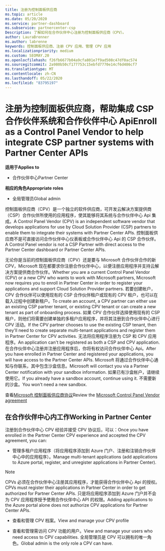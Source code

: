 ```yaml
---
title: 注册为控制面板供应商
ms.topic: article
ms.date: 05/20/2020
ms.service: partner-dashboard
ms.subservice: partnercenter-csp
Description: 了解如何在合作伙伴中心注册为控制面板供应商（CPV）。
author: LauraBrenner
ms.author: labrenne
keywords: 控制面板供应商、注册 CPV 应用、管理 CPV 应用
ms.localizationpriority: medium
ms.custom: SEOMAY.20
ms.openlocfilehash: f26fb6677b04a9cfa801e7f9ad508c47df0ac574
ms.sourcegitcommit: 2a980b50cf177753c15ebfd7770e14cf6d486cf7
ms.translationtype: MT
ms.contentlocale: zh-CN
ms.lasthandoff: 05/22/2020
ms.locfileid: "83795197"
---
```

# <a name="enroll-as-a-control-panel-vendor-to-help-integrate-csp-partner-systems-with-partner-center-apis"></a><span data-ttu-id="7fe0d-104">注册为控制面板供应商，帮助集成 CSP 合作伙伴系统和合作伙伴中心 Api</span><span class="sxs-lookup"><span data-stu-id="7fe0d-104">Enroll as a Control Panel Vendor to help integrate CSP partner systems with Partner Center APIs</span></span>

<span data-ttu-id="7fe0d-105">**适用于**</span><span class="sxs-lookup"><span data-stu-id="7fe0d-105">**Applies to**</span></span>

- <span data-ttu-id="7fe0d-106">合作伙伴中心</span><span class="sxs-lookup"><span data-stu-id="7fe0d-106">Partner Center</span></span>

<span data-ttu-id="7fe0d-107">**相应的角色**</span><span class="sxs-lookup"><span data-stu-id="7fe0d-107">**Appropriate roles**</span></span>

- <span data-ttu-id="7fe0d-108">全局管理员</span><span class="sxs-lookup"><span data-stu-id="7fe0d-108">Global admin</span></span>

<span data-ttu-id="7fe0d-109">控制面板供应商（CPV）是一个独立的软件供应商，可开发云解决方案提供商（CSP）合作伙伴所使用的应用程序，使其能够将其系统与合作伙伴中心 Api 集成。</span><span class="sxs-lookup"><span data-stu-id="7fe0d-109">A Control Panel Vendor (CPV) is an independent software vendor that develops applications for use by Cloud Solution Provider (CSP) partners to enable them to integrate their systems with Partner Center APIs.</span></span> <span data-ttu-id="7fe0d-110">控制面板供应商不是可直接访问合作伙伴中心仪表板或合作伙伴中心 Api 的 CSP 合作伙伴。</span><span class="sxs-lookup"><span data-stu-id="7fe0d-110">A Control Panel vendor is not a CSP Partner with direct access to the Partner Center dashboard or Partner Center APIs.</span></span>

<span data-ttu-id="7fe0d-111">无论你是当前的控制面板供应商（CPV）还是要与 Microsoft 合作伙伴合作的新 CPV，Microsoft 现在都要求你注册合作伙伴中心，以便注册应用程序并支持云解决方案提供商合作伙伴。</span><span class="sxs-lookup"><span data-stu-id="7fe0d-111">Whether you are a current Control Panel Vendor (CPV) or a new CPV who wants to work with Microsoft partners, Microsoft now requires you to enroll in Partner Center in order to register your applications and support Cloud Solution Provider partners.</span></span> <span data-ttu-id="7fe0d-112">若要创建帐户，CPV 合作伙伴可以使用现有的 CSP 合作伙伴租户或现有的 CPV 租户，也可以在载入过程中创建新租户。</span><span class="sxs-lookup"><span data-stu-id="7fe0d-112">To create an account, a CPV partner can either use an existing CSP partner tenant, or existing CPV tenant or can create a new tenant as part of onboarding process.</span></span> <span data-ttu-id="7fe0d-113">如果 CPV 合作伙伴选择使用现有的 CSP 租户，则他们将需要创建单独的多租户应用程序，并将其注册到合作伙伴中心进行 CPV 活动。</span><span class="sxs-lookup"><span data-stu-id="7fe0d-113">If the CPV partner chooses to use the existing CSP tenant, then they'll need to create separate multi-tenant applications and register them in Partner Center for CPV activities.</span></span> <span data-ttu-id="7fe0d-114">无法将应用程序注册为 CSP 和 CPV 应用程序。</span><span class="sxs-lookup"><span data-stu-id="7fe0d-114">An application can't be registered as both a CSP and CPV application.</span></span> <span data-ttu-id="7fe0d-115">在合作伙伴中心注册并注册应用程序后，你将有权访问合作伙伴中心 Api。</span><span class="sxs-lookup"><span data-stu-id="7fe0d-115">After you have enrolled in Partner Center and registered your applications, you will have access to the Partner Center APIs.</span></span>  <span data-ttu-id="7fe0d-116">Microsoft 将通过合作伙伴中心通知与你联系，其中包含沙盒信息。</span><span class="sxs-lookup"><span data-stu-id="7fe0d-116">Microsoft will contact you via a Partner Center notification with your sandbox information.</span></span> <span data-ttu-id="7fe0d-117">如果已有沙盒帐户，请继续使用它。</span><span class="sxs-lookup"><span data-stu-id="7fe0d-117">If you already have a sandbox account, continue using it.</span></span> <span data-ttu-id="7fe0d-118">不需要新的沙盒。</span><span class="sxs-lookup"><span data-stu-id="7fe0d-118">You won't need a new sandbox.</span></span>

<span data-ttu-id="7fe0d-119">查看[Microsoft 控制面板供应商协议](https://go.microsoft.com/fwlink/?linkid=2055198)</span><span class="sxs-lookup"><span data-stu-id="7fe0d-119">Review the [Microsoft Control Panel Vendor agreement](https://go.microsoft.com/fwlink/?linkid=2055198)</span></span>


## <a name="working-in-partner-center"></a><span data-ttu-id="7fe0d-120">在合作伙伴中心内工作</span><span class="sxs-lookup"><span data-stu-id="7fe0d-120">Working in Partner Center</span></span>
<span data-ttu-id="7fe0d-121">注册到合作伙伴中心 CPV 经验并接受 CPV 协议后，可以：</span><span class="sxs-lookup"><span data-stu-id="7fe0d-121">Once you have enrolled in the Partner Center CPV experience and accepted the CPV agreement, you can:</span></span>

- <span data-ttu-id="7fe0d-122">管理多租户应用程序（将应用程序添加到 Azure 门户、注册和注销合作伙伴中心中的应用程序）。</span><span class="sxs-lookup"><span data-stu-id="7fe0d-122">Manage multi-tenant applications (add applications to Azure portal, register, and unregister applications in Partner Center).</span></span>

>[!Note] 
><span data-ttu-id="7fe0d-123">CPVs 必须在合作伙伴中心注册其应用程序，才能获得合作伙伴中心 Api 的授权。</span><span class="sxs-lookup"><span data-stu-id="7fe0d-123">CPVs must register their applications in Partner Center in order to get authorized for Partner Center APIs.</span></span> <span data-ttu-id="7fe0d-124">只是将应用程序添加到 Azure 门户并不会为 CPV 应用程序授予使用合作伙伴中心 API 的权限。</span><span class="sxs-lookup"><span data-stu-id="7fe0d-124">Adding applications to the Azure portal alone does not authorize CPV applications for Partner Center APIs.</span></span> 

- <span data-ttu-id="7fe0d-125">查看和管理 CPV 档案。</span><span class="sxs-lookup"><span data-stu-id="7fe0d-125">View and manage your CPV profile</span></span> 

- <span data-ttu-id="7fe0d-126">查看和管理需访问 CPV 功能的用户。</span><span class="sxs-lookup"><span data-stu-id="7fe0d-126">View and manage your users who need access to CPV capabilities.</span></span> <span data-ttu-id="7fe0d-127">全局管理员是 CPV 可以拥有的唯一角色。</span><span class="sxs-lookup"><span data-stu-id="7fe0d-127">Global admin is the only role a CPV can have.</span></span>


